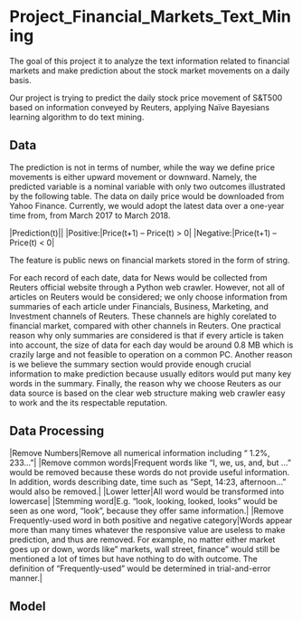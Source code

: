 # Project_Financial_Markets_Text_Mining

The goal of this project it to analyze the text information related to financial markets and make prediction about the stock market movements on a daily basis.

Our project is trying to predict the daily stock price movement of S&T500 based on information conveyed by Reuters, applying Naïve Bayesians learning algorithm to do text mining.

## Data

The prediction is not in terms of number, while the way we define price movements is either upward movement or downward. Namely, the predicted variable is a nominal variable with only two outcomes illustrated by the following table. The data on daily price would be downloaded from Yahoo Finance. Currently, we would adopt the latest data over a one-year time from, from March 2017 to March 2018.

|Prediction(t)||
|Positive:|Price(t+1) – Price(t) > 0|
|Negative:|Price(t+1) – Price(t) < 0|

The feature is public news on financial markets stored in the form of string.

For each record of each date, data for News would be collected from Reuters official website through a Python web crawler. However, not all of articles on Reuters would be considered; we only choose information from summaries of each article under Financials, Business, Marketing, and Investment channels of Reuters. These channels are highly corelated to financial market, compared with other channels in Reuters. One practical reason why only summaries are considered is that if every article is taken into account, the size of data for each day would be around 0.8 MB which is crazily large and not feasible to operation on a common PC. Another reason is we believe the summary section would provide enough crucial information to make prediction because usually editors would put many key words in the summary. Finally, the reason why we choose Reuters as our data source is based on the clear web structure making web crawler easy to work and the its respectable reputation.

## Data Processing

|Remove Numbers|Remove all numerical information including “ 1.2%, 233…”|
|Remove common words|Frequent words like “I, we, us, and, but …” would be removed because these words do not provide useful information. In addition, words describing date, time such as “Sept, 14:23, afternoon…” would also be removed.|
|Lower letter|All word would be transformed into lowercase|
|Stemming word|E.g. “look, looking, looked, looks” would be seen as one word, “look”, because they offer same information.|
|Remove Frequently-used word in both positive and negative category|Words appear more than many times whatever the responsive value are useless to make prediction, and thus are removed. For example, no matter either market goes up or down, words like” markets, wall street, finance” would still be mentioned a lot of times but have nothing to do with outcome. The definition of “Frequently-used” would be determined in trial-and-error manner.|

## Model

